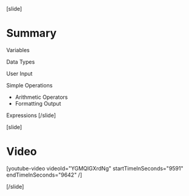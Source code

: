 [slide]
# Summary
Variables

Data Types

User Input

Simple Operations

* Arithmetic Operators
* Formatting Output

Expressions
[/slide]

[slide]
# Video

[youtube-video videoId="YGMQIGXrdNg" startTimeInSeconds="9591" endTimeInSeconds="9642‬" /]

[/slide]